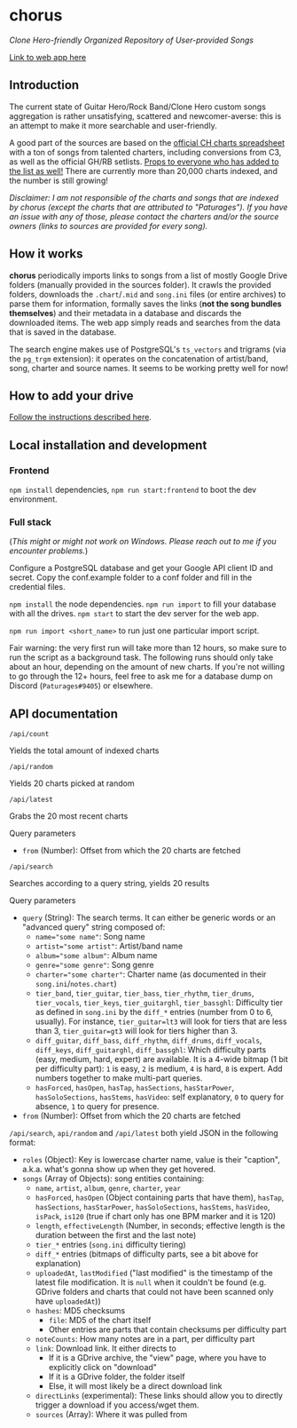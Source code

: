 # chorus

*Clone Hero-friendly Organized Repository of User-provided Songs*

[Link to web app here](https://chorus.fightthe.pw)

## Introduction

The current state of Guitar Hero/Rock Band/Clone Hero custom songs aggregation is rather unsatisfying, scattered and newcomer-averse: this is an attempt to make it more searchable and user-friendly. 

A good part of the sources are based on the
[official CH charts spreadsheet](https://docs.google.com/spreadsheets/d/13B823ukxdVMocowo1s5XnT3tzciOfruhUVePENKc01o)
with a ton of songs from talented charters, including conversions from C3, as well as the official GH/RB setlists. [Props to everyone who has added to the list as well!](sources/sources.txt) There are currently more than 20,000 charts indexed, and the number is still growing!

*Disclaimer: I am not responsible of the charts and songs that are indexed by chorus (except the charts that are attributed to "Paturages"). If you have an issue with any of those, please contact the charters and/or the source owners (links to sources are provided for every song).*

## How it works

**chorus** periodically imports links to songs from a list of mostly Google Drive folders (manually provided in the sources folder). It crawls the provided folders, downloads the `.chart`/`.mid` and `song.ini` files (or entire archives) to parse them for information, formally saves the links (**not the song bundles themselves**) and their metadata in a database and discards the downloaded items. The web app simply reads and searches from the data that is saved in the database.

The search engine makes use of PostgreSQL's `ts_vectors` and trigrams (via the `pg_trgm` extension): it operates on the concatenation of artist/band, song, charter and source names. It seems to be working pretty well for now!

## How to add your drive

[Follow the instructions described here](sources/sources.txt).

## Local installation and development

### Frontend

`npm install` dependencies, `npm run start:frontend` to boot the dev environment.

### Full stack

(*This might or might not work on Windows. Please reach out to me if you encounter problems.*)

Configure a PostgreSQL database and get your Google API client ID and secret. Copy the conf.example folder to a conf folder and fill in the credential files.

`npm install` the node dependencies. `npm run import` to fill your database with all the drives. `npm start` to start the dev server for the web app.

`npm run import <short_name>` to run just one particular import script.

Fair warning: the very first run will take more than 12 hours, so make sure to run the script as a background task. The following runs should only take about an hour, depending on the amount of new charts. If you're not willing to go through the 12+ hours, feel free to ask me for a database dump on Discord (`Paturages#9405`) or elsewhere.

## API documentation

```
/api/count
```
Yields the total amount of indexed charts

```
/api/random
```
Yields 20 charts picked at random

```
/api/latest
```
Grabs the 20 most recent charts

Query parameters
* `from` (Number): Offset from which the 20 charts are fetched

```
/api/search
```
Searches according to a query string, yields 20 results

Query parameters
* `query` (String): The search terms. It can either be generic words or an "advanced query" string composed of:
  * `name="some name"`: Song name
  * `artist="some artist"`: Artist/band name
  * `album="some album"`: Album name
  * `genre="some genre"`: Song genre
  * `charter="some charter"`: Charter name (as documented in their `song.ini`/`notes.chart`)
  * `tier_band`, `tier_guitar`, `tier_bass`, `tier_rhythm`, `tier_drums`, `tier_vocals`, `tier_keys`, `tier_guitarghl`, `tier_bassghl`: Difficulty tier as defined in `song.ini` by the `diff_*` entries (number from 0 to 6, usually). For instance, `tier_guitar=lt3` will look for tiers that are less than 3, `tier_guitar=gt3` will look for tiers higher than 3.
  * `diff_guitar`, `diff_bass`, `diff_rhythm`, `diff_drums`, `diff_vocals`, `diff_keys`, `diff_guitarghl`, `diff_bassghl`: Which difficulty parts (easy, medium, hard, expert) are available. It is a 4-wide bitmap (1 bit per difficulty part): `1` is easy, `2` is medium, `4` is hard, `8` is expert. Add numbers together to make multi-part queries.
  * `hasForced`, `hasOpen`, `hasTap`, `hasSections`, `hasStarPower`, `hasSoloSections`, `hasStems`, `hasVideo`: self explanatory, `0` to query for absence, `1` to query for presence.
* `from` (Number): Offset from which the 20 charts are fetched

`/api/search`, `api/random` and `/api/latest` both yield JSON in the following format:
* `roles` (Object): Key is lowercase charter name, value is their "caption", a.k.a. what's gonna show up when they get hovered.
* `songs` (Array of Objects): song entities containing:
  * `name`, `artist`, `album`, `genre`, `charter`, `year`
  * `hasForced`, `hasOpen` (Object containing parts that have them), `hasTap`, `hasSections`, `hasStarPower`, `hasSoloSections`, `hasStems`, `hasVideo`, `isPack`, `is120` (true if chart only has one BPM marker and it is 120)
  * `length`, `effectiveLength` (Number, in seconds; effective length is the duration between the first and the last note)
  * `tier_*` entries (`song.ini` difficulty tiering)
  * `diff_*` entries (bitmaps of difficulty parts, see a bit above for explanation)
  * `uploadedAt`, `lastModified` ("last modified" is the timestamp of the latest file modification. It is `null` when it couldn't be found (e.g. GDrive folders and charts that could not have been scanned only have `uploadedAt`))
  * `hashes`: MD5 checksums
    * `file`: MD5 of the chart itself
    * Other entries are parts that contain checksums per difficulty part
  * `noteCounts`: How many notes are in a part, per difficulty part
  * `link`: Download link. It either directs to
    * If it is a GDrive archive, the "view" page, where you have to explicitly click on "download"
    * If it is a GDrive folder, the folder itself
    * Else, it will most likely be a direct download link
  * `directLinks` (experimental): These links should allow you to directly trigger a download if you access/wget them.
  * `sources` (Array): Where it was pulled from
